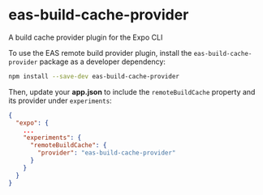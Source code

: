 # eas-build-cache-provider

A build cache provider plugin for the Expo CLI

To use the EAS remote build provider plugin, install the `eas-build-cache-provider` package as a developer dependency:

```bash
npm install --save-dev eas-build-cache-provider
```

Then, update your **app.json** to include the `remoteBuildCache` property and its provider under `experiments`:

```json
{
  "expo": {
    ...
    "experiments": {
      "remoteBuildCache": {
        "provider": "eas-build-cache-provider"
      }
    }
  }
}
```
